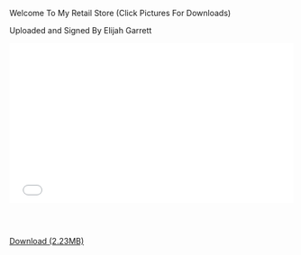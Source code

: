 <p>Welcome To My Retail Store (Click Pictures For Downloads)</p>

<p>Uploaded and Signed By Elijah Garrett</p>

<div data-oembed-url="https://i.imgur.com/dJccR0X.mp4">
<div style="max-width:540px">
<div style="height:0; left:0; padding-bottom:56.25%; position:relative; width:100%"><iframe allowfullscreen="" src="//if-cdn.com/tmI6bFJ?app=1" style="top: 0; left: 0; width: 100%; height: 100%; position: absolute; border: 0;" tabindex="-1"></iframe></div>
</div>
<script async="" charset="utf-8" src="//if-cdn.com/embed.js"></script>
</div>

<p><a href="ms-windows-store://pdp/?productid=c3q2wwjj2t1h"><img alt="" src="https://i.imgur.com/dJccR0X.mp4" /></a></p>

<p>&nbsp;</p>

<p><a class="input popsok" href="https://download843.mediafire.com/9eiuwbyn4drg4DmPzBHK5Jg5xgwh1MlINwARIN9IFrw6ruv1UZmu5N0o-GWe1Zpf6qE-ITZsFs0fVIKngmlEfAXd_-V-MHMh202QMHhXOm_Wd36mRYESzbLR_VV71lRZsYDKTdSKrl-UTlGAJA5d3o9K_yZMzh5_QRVvIpJlF26t9Q/m44sddqv7tnagdz/Black+Op3+Simple+Injector.zip" id="downloadButton" rel="nofollow">Download (2.23MB) </a></p>
